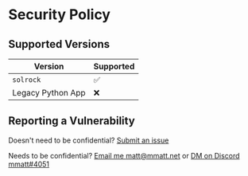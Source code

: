 # Security Policy

## Supported Versions

| Version | Supported          |
| ------- | ------------------ |
| `solrock`   | :white_check_mark: |
| Legacy Python App   | :x:                |

## Reporting a Vulnerability

Doesn't need to be confidential? [Submit an issue](https://github.com/mmattDonk/AI-TTS-Donations/issues/new/choose)

Needs to be confidential? [Email me matt@mmatt.net](mailto:matt@mmatt.net) or [DM on Discord mmatt#4051](https://discord.com/users/308000668181069824)
